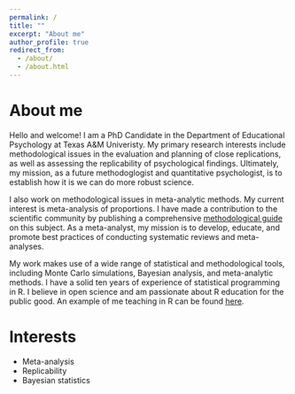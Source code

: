 ```yaml
---
permalink: /
title: ""
excerpt: "About me"
author_profile: true
redirect_from: 
  - /about/
  - /about.html
---
```

# About me

Hello and welcome! I am a PhD Candidate in the Department of Educational Psychology at Texas A&M Univeristy. My primary research interests include methodological issues in the evaluation and planning of close replications, as well as assessing the replicability of psychological findings. Ultimately, my mission, as a future methodoglogist and quantitative psychologist, is to establish how it is we can do more robust science.

I also work on methodological issues in meta-analytic methods. My current interest is meta-analysis of proportions. I have made a contribution to the scientific community by publishing a comprehensive [methodological guide](https://www.researchgate.net/publication/375451196_Conducting_Meta-analyses_of_Proportions_in_R) on this subject. As a meta-analyst, my mission is to develop, educate, and promote best practices of conducting systematic reviews and meta-analyses.

My work makes use of a wide range of statistical and methodological tools, including Monte Carlo simulations, Bayesian analysis, and meta-analytic methods. I have a solid ten years of experience of statistical programming in R. I believe in open science and am passionate about R education for the public good. An example of me teaching in R can be found [here](https://www.youtube.com/watch?v=2wbXTFvaRnM&t=764s).

# Interests 
- Meta-analysis 
- Replicability
- Bayesian statistics
